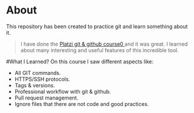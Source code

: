# About 
This repository has been created to practice git and learn something about it.
> I have done the [Platzi git & github course0 ](http://https://platzi.com/cursos/git-github/ "Platzi git & github course") and it was great. I learned about many interesting and useful features of this incredible tool.

#What I Learned?
On this course I saw different aspects like:
* All GIT commands.
* HTTPS/SSH protocols.
* Tags & versions.
* Professional workflow with git & github.
* Pull request management.
* Ignore files that there are not code and good practices.